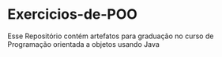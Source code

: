 # Exercicios-de-POO
Esse Repositório contém artefatos para graduação no curso de Programação orientada a objetos usando Java 
